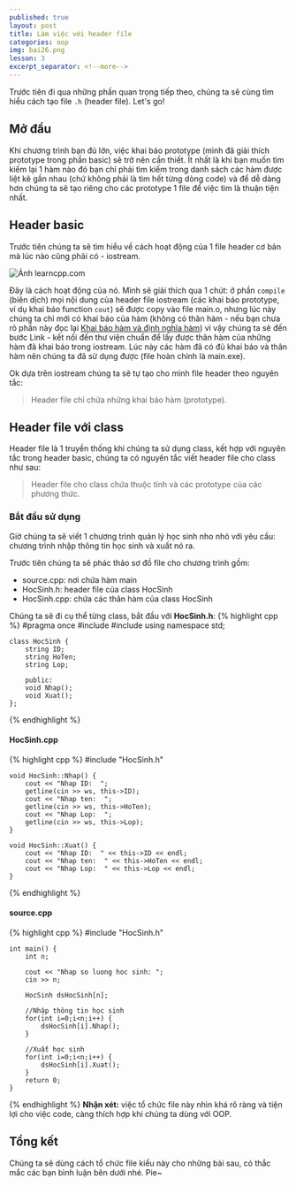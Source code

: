 ```yaml
---
published: true
layout: post
title: Làm việc với header file
categories: oop
img: bai26.png
lesson: 3
excerpt_separator: <!--more-->
---
```

Trước tiên đi qua những phần quan trọng tiếp theo, chúng ta sẽ cùng tìm hiểu cách tạo file ``.h`` (header file). Let's go!
## Mở đầu
Khi chương trình bạn đủ lớn, việc khai báo prototype (mình đã giải thích prototype trong phần basic) sẽ trở nên cần thiết. Ít nhất là khi bạn muốn tìm kiếm lại 1 hàm nào đó bạn chỉ phải tìm kiếm trong danh sách các hàm được liệt kê gần nhau (chứ không phải là tìm hết từng dòng code) và để dễ dàng hơn chúng ta sẽ tạo riêng cho các prototype 1 file để việc tìm là thuận tiện nhất.
## Header basic
Trước tiên chúng ta sẽ tìm hiểu về cách hoạt động của 1 file header cơ bản mà lúc nào cũng phải có - iostream.

![Ảnh learncpp.com](https://www.learncpp.com/images/CppTutorial/Section1/IncludeLibrary.png)

Đây là cách hoạt động của nó. Mình sẽ giải thích qua 1 chút: ở phần ``compile`` (biên dịch) mọi nội dung của header file iostream (các khai báo prototype, ví dụ khai báo function ``cout``) sẽ được copy vào file main.o, nhưng lúc này chúng ta chỉ mới có khai báo của hàm (không có thân hàm - nếu bạn chưa rõ phần này đọc lại [Khai báo hàm và định nghĩa hàm](https://tuitucode.github.io/cpp/co-ban-ve-ham-function/#khai-b%C3%A1o-h%C3%A0m-declare-function-%C4%91%E1%BB%8Bnh-ngh%C4%A9a-h%C3%A0m-define-function-v%C3%A0-s%E1%BB%AD-d%E1%BB%A5ng-h%C3%A0m-fuction-call)) vì vậy chúng ta sẽ đến bước Link - kết nối đến thư viện chuẩn để lấy được thân hàm của những hàm đã khai báo trong iostream. Lúc này các hàm đã có đủ khai báo và thân hàm nên chúng ta đã sử dụng được (file hoàn chỉnh là main.exe).

Ok dựa trên iostream chúng ta sẽ tự tạo cho mình file header theo nguyên tắc:
> Header file chỉ chứa những khai báo hàm (prototype).

## Header file với class
Header file là 1 truyền thống khi chúng ta sử dụng class, kết hợp với nguyên tắc trong header basic, chúng ta có nguyên tắc viết header file cho class như sau:
> Header file cho class chứa thuộc tính và các prototype của các phương thức.

### Bắt đầu sử dụng
Giờ chúng ta sẽ viết 1 chương trình quản lý học sinh nho nhỏ với yêu cầu: chương trình nhập thông tin học sinh và xuất nó ra.

Trước tiên chúng ta sẽ phác thảo sơ đồ file cho chương trình gồm:
- source.cpp: nơi chứa hàm main
- HocSinh.h: header file của class HocSinh
- HocSinh.cpp: chứa các thân hàm của class HocSinh

Chúng ta sẽ đi cụ thể từng class, bắt đầu với **HocSinh.h**:
{% highlight cpp %}
    #pragma once
    #include <iostream>
	#include <string>
	using namespace std;
  
    class HocSinh {
    	string ID;
    	string HoTen;
    	string Lop;
     
    	public:
    	void Nhap();
    	void Xuat();
    };
{% endhighlight %}
#### HocSinh.cpp
{% highlight cpp %}
    #include "HocSinh.h"
     
    void HocSinh::Nhap() {
    	cout << "Nhap ID:  ";
    	getline(cin >> ws, this->ID);
    	cout << "Nhap ten:  ";
    	getline(cin >> ws, this->HoTen);
    	cout << "Nhap Lop:  ";
    	getline(cin >> ws, this->Lop);
    }
     
    void HocSinh::Xuat() {
    	cout << "Nhap ID:  " << this->ID << endl;
    	cout << "Nhap ten:  " << this->HoTen << endl;
    	cout << "Nhap Lop:  " << this->Lop << endl;
    }
{% endhighlight %}
#### source.cpp
{% highlight cpp %}
    #include "HocSinh.h"
     
    int main() {
    	int n;
     
    	cout << "Nhap so luong hoc sinh: ";
    	cin >> n;
     
    	HocSinh dsHocSinh[n];
     
    	//Nhập thông tin học sinh
    	for(int i=0;i<n;i++) {
    		dsHocSinh[i].Nhap();
    	}
     
    	//Xuất học sinh
    	for(int i=0;i<n;i++) {
    		dsHocSinh[i].Xuat();
    	}
    	return 0;
    }
{% endhighlight %}
**Nhận xét:** việc tổ chức file này nhìn khá rõ ràng và tiện lợi cho việc code, càng thích hợp khi chúng ta dùng với OOP.
## Tổng kết
Chúng ta sẽ dùng cách tổ chức file kiểu này cho những bài sau, có thắc mắc các bạn bình luận bên dưới nhé. Pie~
